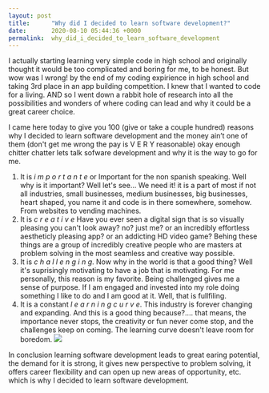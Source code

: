 ```yaml
---
layout: post
title:      "Why did I decided to learn software development?"
date:       2020-08-10 05:44:36 +0000
permalink:  why_did_i_decided_to_learn_software_development
---
```


I actually starting learning very simple code in high school and originally thought it would be too complicated and boring for me, to be honest. But wow was I wrong! by the end of my coding expirience in high school and taking 3rd place in an app building competition. I knew that I wanted to code for a living. AND so I went down a rabbit hole of research into all the possibilities and wonders of where coding can lead and why it could be a great career choice. 

I came here today to give you 100 (give or take a couple hundred) reasons why I decided to learn software development and the money ain’t one of them (don't get me wrong the pay is V E R Y reasonable) okay enough chitter chatter lets talk sofware development and why it is the way to go for me. 

1. It is *i m p o r t a n t e* or Important for the non spanish speaking.
Well why is it important? Well let's see...
We need it! it is a part of most if not all industries, small businesses, medium businesses, big businesses, heart          shaped, you name it and code is in there somewhere, somehow. From websites to vending machines. 
2. It is *c r e a t i v e*
Have you ever seen a digital sign that is so visually pleasing you can't look away? no? just me? or an incredibly effortless aestheticly pleasing app? or an addicting HD video game? Behing these things are a group of incredibly creative people who are masters at problem solving in the most seamless and creative way possible. 
3. It is *c h a l l e n g i n g*. Now why in the world is that a good thing? 
Well it's suprisingly motivating to have a job that is motivating. For me personally, this reason is my favorite. Being challenged gives me a sense of purpose. If I am engaged and invested into my role doing something I like to do and I am good at it. Well, that is fullfiling. 
4. It is a constant *l e a r n i n g   c u r v e*. This industry is forever changing and expanding. 
And this is a good thing because?.... that means, the importance never stops, the creativity or fun never come stop, and  the challenges keep on coming. The learning curve doesn't leave room for boredom. ![](http://)

In conclusion learning software development leads to great earing potential, the demand for it is strong, it gives new perspective to problem solving, it offers career flexibility and can open up new areas of opportunity, etc. which is why I decided to learn software development. 



